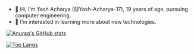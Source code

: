 - 👋 Hi, I’m Yash Acharya (@Yash-Acharya-17), 19 years of age, pursuing computer engineering.
- 👀 I’m interested in learning more about new technologies.

[![Anurag's GitHub stats](https://github-readme-stats.vercel.app/api?username=Yash-Acharya-17&show_icons=true&theme=radical)](https://github.com/anuraghazra/github-readme-stats)

[![Top Langs](https://github-readme-stats.vercel.app/api/top-langs/?username=Yash-Acharya-17&layout=compact)](https://github.com/anuraghazra/github-readme-stats)

<!---
ThisURLDoesWork/ThisURLDoesWork is a ✨ special ✨ repository because its `README.md` (this file) appears on your GitHub profile.
You can click the Preview link to take a look at your changes.
--->
